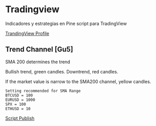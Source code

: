 # Tradingview
Indicadores y estrategias en Pine script para TradingView

[TrandingView Profile](https://www.tradingview.com/u/gu5tavo71/#published-scripts)

## Trend Channel [Gu5]

SMA 200 determines the trend

Bullish trend, green candles. Downtrend, red candles.

If the market value is narrow to the SMA200 channel, yellow candles.
```
Setting recommended for SMA Range
BTCUSD = 100
EURUSD = 1000
SPX = 100
ETHUSD = 10
```
[Script Publish](https://www.tradingview.com/script/nApbXCts-Trend-Channel-Gu5/)
